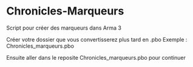 # Chronicles-Marqueurs
Script pour créer des marqueurs dans Arma 3


Créer votre dossier que vous convertisserez plus tard en .pbo
Exemple : Chronicles_marqueurs.pbo

Ensuite aller dans le reposite Chronicles_marqueurs.pbo pour continuer
